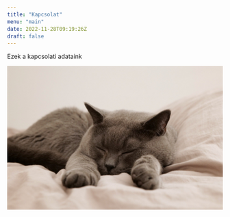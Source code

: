 ```yaml
---
title: "Kapcsolat"
menu: "main"
date: 2022-11-28T09:19:26Z
draft: false
---
```


Ezek a kapcsolati adataink

![Egy cuki cica](cat-gd6b431dad_1920.jpg)
